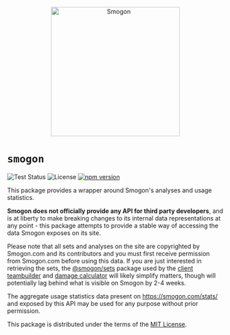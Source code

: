 <p align="center">
  <a href="https://www.smogon.com/">
    <img alt="Smogon" height="300" src="https://www.smogon.com/media/zracknel-beta.svg.m.1" />
  </a>
</p>

# `smogon`

![Test Status](https://github.com/pkmn/smogon/workflows/Tests/badge.svg)
![License](https://img.shields.io/badge/License-MIT-blue.svg)
[![npm version](https://img.shields.io/npm/v/smogon.svg)](https://www.npmjs.com/package/smogon)

This package provides a wrapper around Smogon's analyses and usage statistics.

**Smogon does not officially provide any API for third party developers**, and is at liberty to make
breaking changes to its internal data representations at any point - this package attempts to
provide a stable way of accessing the data Smogon exposes on its site.

Please note that all sets and analyses on the site are copyrighted by Smogon.com and its
contributors and you must first receive permission from Smogon.com before using this data. If you
are just interested in retrieving the sets, the [@smogon/sets][1] package used by the [client
teambuilder][2] and [damage calculator][3] will likely simplify matters, though will potentially lag
behind what is visible on Smogon by 2-4 weeks.

The aggregate usage statistics data present on https://smogon.com/stats/ and exposed by this API may
be used for any purpose without prior permission.

This package is distributed under the terms of the [MIT License][4].

  [1]: https://www.npmjs.com/package/@smogon/sets
  [2]: https://github.com/smogon/pokemon-showdown-client
  [3]: https://github.com/smogon/damage-calc
  [4]: https://github.com/pkmn/smogon/blob/master/LICENSE
